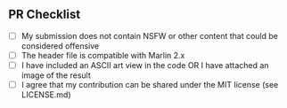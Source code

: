 ## PR Checklist 

* [ ] My submission does not contain NSFW or other content that could be considered offensive
* [ ] The header file is compatible with Marlin 2.x
* [ ] I have included an ASCII art view in the code OR I have attached an image of the result
* [ ] I agree that my contribution can be shared under the MIT license (see LICENSE.md)
